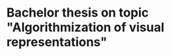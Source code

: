 Bachelor thesis on topic "Algorithmization of visual representations"
=====================================================================


